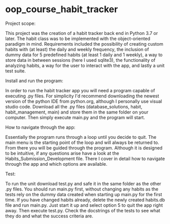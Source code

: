 # oop_course_habit_tracker

Project scope:

This project was the creation of a habit tracker back end in Python 3.7 or later. The habit class was to be implemented with the object-oriented paradigm in mind.
Requirements included the possibility of creating custom habits with (at least) the daily and weekly frequency, the inclusion of dummy data for 5 predefined habits
(at least 1 daily and 1 weekly), a way to store data in between sessions (here I used sqlite3), the functionality of analyzing habits, a way for the user to interact
with the app, and lastly a unit test suite.

Install and run the program:

In order to run the habit tracker app you will need a program capable of executing .py files. For simplicity I'd recommend downloading the newest version of the python IDE
from python.org, although I personally use visual studio code. 
Download all the .py files (database_solutions, habit, habit_management, main) and store them in the same folder on your computer. Then simply execute main.py and the program will start.

How to navigate through the app:

Essentially the program runs through a loop until you decide to quit. 
The main menu is the starting point of the loop and will always be returned to. From there you will be guided through the program.
Although it is designed to be intuitive, if any questions arise have a look at the Habits_Submission_Development file. 
There I cover in detail how to navigate through the app and which options are available.

Test:

To run the unit download test.py and safe it in the same folder as the other .py files. You should run main.py first, without changing any habits as the tests rely on 
the dummy data created when starting up main.py for the first time. If you have changed habits already, delete the newly created habits.db file and run main.py. Just start
it up and select option 5 to quit the app right away. Then execute test.py. Check the docstrings of the tests to see what they do
and what the success criteria are.
